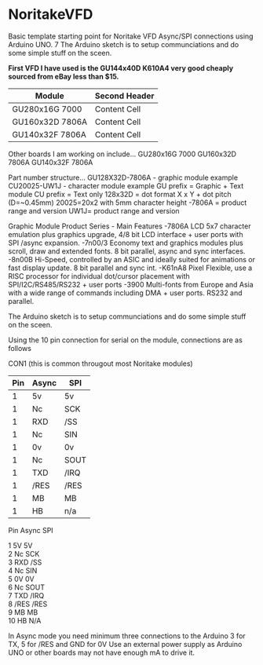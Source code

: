 # NoritakeVFD
Basic template starting point for Noritake VFD Async/SPI connections using Arduino UNO.
7
The Arduino sketch is to setup communciations and do some simple stuff on the sceen.

**First VFD I have used is the GU144x40D K610A4 very good cheaply sourced from eBay less than $15.**

| Module | Second Header |
| ------------- | ------------- |
| GU280x16G 7000  | Content Cell  |
| GU160x32D 7806A| Content Cell  |
| GU140x32F 7806A | Content Cell  |

Other boards I am working on include...
GU280x16G 7000
GU160x32D 7806A
GU140x32F 7806A

Part number structure...
   GU128X32D-7806A - graphic module example                                CU20025-UW1J - character module example 
   GU prefix = Graphic + Text module                                       CU prefix = Text only
   128x32D = dot format X x Y + dot pitch (D=~0.45mm)                      20025=20x2 with 5mm character height
  -7806A = product range and version                                       UW1J= product range and version


  Graphic Module Product Series - Main Features
  -7806A     LCD 5x7 character emulation plus graphics upgrade, 4/8 bit LCD interface + user ports with SPI /async expansion.
  -7n00/3    Economy text and graphics modules plus scroll, draw and extended fonts. 8 bit parallel, async and sync interfaces.
  -8n00B     Hi-Speed, controlled by an ASIC and ideally suited for animations or fast display update. 8 bit parallel and sync int.
  -K61nA8   Pixel Flexible, use a RISC processor for individual dot/cursor placement with SPI/I2C/RS485/RS232 + user ports
  -3900       Multi-fonts from Europe and Asia with a wide range of commands including DMA + user ports. RS232 and parallel.


The Arduino sketch is to setup communciations and do some simple stuff on the sceen.

Using the 10 pin connection for serial on the module, connections are as follows

CON1 (this is common througout most Noritake modules) 

| Pin| Async |SPI|
| ------------- | ------------- | ------------- |
| 1 | 5v | 5v|
| 1 | Nc | SCK|
| 1 | RXD | /SS|
| 1 | Nc | SIN|
| 1 | 0v | 0v|
| 1 | Nc | SOUT|
| 1 | TXD | /IRQ|
| 1 | /RES | /RES|
| 1 | MB | MB|
| 1 | HB | n/a|



Pin      Async      SPI

1         5V        5V         
2         Nc         SCK         
3         RXD        /SS         
4         Nc         SIN         
5         0V         0V         
6         Nc         SOUT         
7         TXD        /IRQ         
8         /RES       /RES         
9         MB         MB         
10        HB         N/A       
 

In Async mode you need minimum three connections to the Arduino 3 for TX, 5 for /RES and GND for 0V
Use an external power supply as Arduino UNO or other boards may not have enough mA to drive it.
